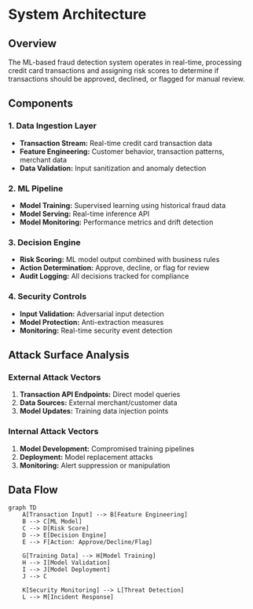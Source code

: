 # System Architecture

## Overview
The ML-based fraud detection system operates in real-time, processing credit card transactions and assigning risk scores to determine if transactions should be approved, declined, or flagged for manual review.

## Components

### 1. Data Ingestion Layer
- **Transaction Stream:** Real-time credit card transaction data
- **Feature Engineering:** Customer behavior, transaction patterns, merchant data
- **Data Validation:** Input sanitization and anomaly detection

### 2. ML Pipeline
- **Model Training:** Supervised learning using historical fraud data
- **Model Serving:** Real-time inference API
- **Model Monitoring:** Performance metrics and drift detection

### 3. Decision Engine
- **Risk Scoring:** ML model output combined with business rules
- **Action Determination:** Approve, decline, or flag for review
- **Audit Logging:** All decisions tracked for compliance

### 4. Security Controls
- **Input Validation:** Adversarial input detection
- **Model Protection:** Anti-extraction measures
- **Monitoring:** Real-time security event detection

## Attack Surface Analysis

### External Attack Vectors
1. **Transaction API Endpoints:** Direct model queries
2. **Data Sources:** External merchant/customer data
3. **Model Updates:** Training data injection points

### Internal Attack Vectors
1. **Model Development:** Compromised training pipelines
2. **Deployment:** Model replacement attacks
3. **Monitoring:** Alert suppression or manipulation

## Data Flow

```mermaid
graph TD
    A[Transaction Input] --> B[Feature Engineering]
    B --> C[ML Model]
    C --> D[Risk Score]
    D --> E[Decision Engine]
    E --> F[Action: Approve/Decline/Flag]
    
    G[Training Data] --> H[Model Training]
    H --> I[Model Validation]
    I --> J[Model Deployment]
    J --> C
    
    K[Security Monitoring] --> L[Threat Detection]
    L --> M[Incident Response]
